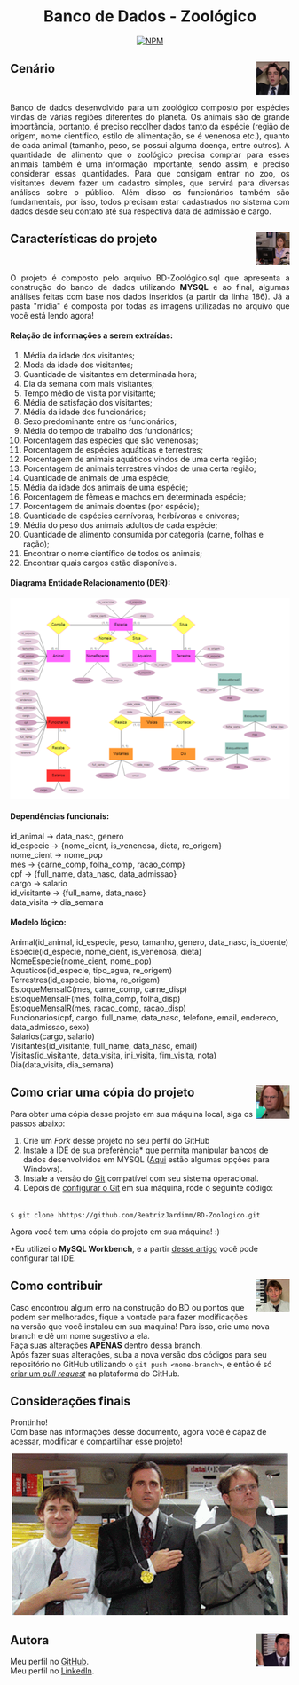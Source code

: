 <div align="center">

# Banco de Dados - Zoológico

[![NPM](https://img.shields.io/npm/l/react)](https://github.com/BeatrizJardimm/BD-Zoologico/blob/develop/LICENSE)
  
</div>

## Cenário <img src="./midia/ryanQ.jpg" alt="Pam de The Office" width="60" height="60" align="right">
<br>

<p align="justify">
    Banco de dados desenvolvido para um zoológico composto por espécies vindas de várias regiões diferentes do planeta. Os animais são de grande importância, portanto, é preciso recolher dados tanto da espécie (região de origem, nome científico, estilo de alimentação, se é venenosa  etc.), quanto de cada animal (tamanho, peso, se possui alguma doença, entre outros). A quantidade de alimento que o zoológico precisa comprar para esses animais também é uma informação importante, sendo assim, é preciso considerar essas quantidades.
    Para que consigam entrar no zoo, os visitantes devem fazer um cadastro simples, que servirá para diversas análises sobre o público.
    Além disso os funcionários também são fundamentais, por isso, todos precisam estar cadastrados no sistema com dados desde seu contato até  sua respectiva data de admissão e cargo.
</p>

## Características do projeto <img src="./midia/pamQ.jpg" alt="Pam de The Office" width="60" height="60" align="right">
<br>

<p align="justify">
    O projeto é composto pelo arquivo BD-Zoológico.sql que apresenta a construção do banco de dados utilizando <b>MYSQL</b> e ao final, algumas análises feitas com base nos dados inseridos (a partir da linha 186). Já a pasta "midia" é composta por todas as imagens utilizadas no arquivo que você está lendo agora!
</p>

#### Relação de informações a serem extraídas:

1.  Média da idade dos visitantes;
2.	Moda da idade dos visitantes;
3.	Quantidade de visitantes em determinada hora;
4.	Dia da semana com mais visitantes;
5.	Tempo médio de visita por visitante;
6.	Média de satisfação dos visitantes;
7.	Média da idade dos funcionários;
8.	Sexo predominante entre os funcionários;
9.	Média do tempo de trabalho dos funcionários;
10.	Porcentagem das espécies que são venenosas;
11.	Porcentagem de espécies aquáticas e terrestres;
12.	Porcentagem de animais aquáticos vindos de uma certa região;
13.	Porcentagem de animais terrestres vindos de uma certa região;
14.	Quantidade de animais de uma espécie;
15.	Média da idade dos animais de uma espécie;
16.	Porcentagem de fêmeas e machos em determinada espécie;
17.	Porcentagem de animais doentes (por espécie);
18.	Quantidade de espécies carnívoras, herbívoras e onívoras;
19.	Média do peso dos animais adultos de cada espécie;
20.	Quantidade de alimento consumida por categoria (carne, folhas e ração);
21.	Encontrar o nome científico de todos os animais;
22.	Encontrar quais cargos estão disponíveis.

#### Diagrama Entidade Relacionamento (DER):

<div align="center">

![Diagrama Entidade Relacionamento](./midia/der.png)

</div>

#### Dependências funcionais:

id_animal → data_nasc, genero
<br>
id_especie → {nome_cient, is_venenosa, dieta, re_origem}
<br>
nome_cient → nome_pop
<br>
mes → {carne_comp, folha_comp, racao_comp}
<br>
cpf → {full_name, data_nasc, data_admissao}
<br>
cargo → salario
<br>
id_visitante → {full_name, data_nasc}
<br>
data_visita → dia_semana

#### Modelo lógico:

Animal(id_animal, id_especie, peso, tamanho, genero, data_nasc, is_doente)
<br>
Especie(id_especie, nome_cient, is_venenosa, dieta)
<br>
NomeEspecie(nome_cient, nome_pop)
<br>
Aquaticos(id_especie, tipo_agua, re_origem)
<br>
Terrestres(id_especie, bioma, re_origem)
<br>
EstoqueMensalC(mes, carne_comp, carne_disp)
<br>
EstoqueMensalF(mes, folha_comp, folha_disp)
<br>
EstoqueMensalR(mes, racao_comp, racao_disp)
<br>
Funcionarios(cpf, cargo, full_name, data_nasc, telefone, email, endereco, data_admissao, sexo)
<br>
Salarios(cargo, salario)
<br>
Visitantes(id_visitante, full_name, data_nasc, email)
<br>
Visitas(id_visitante, data_visita, ini_visita, fim_visita, nota)
<br>
Dia(data_visita, dia_semana)

## <img src="./midia/dwightQ.jpg" alt="Dwight de The Office" width="60" height="60" align="right"> Como criar uma cópia do projeto

Para obter uma cópia desse projeto em sua máquina local, siga os passos abaixo:

1. Crie um *Fork* desse projeto no seu perfil do GitHub
2. Instale a IDE de sua preferência* que permita manipular bancos de dados desenvolvidos em MYSQL ([Aqui](https://www.eversql.com/top-7-mysql-gui-tools-for-windows/) estão algumas opções para Windows).
3. Instale a versão do [Git](https://git-scm.com/downloads) compatível com seu sistema operacional.
4. Depois de [configurar o Git](https://www.youtube.com/watch?v=UBAX-13g8OM) em sua máquina, rode o seguinte código:

<code>
$ git clone hhttps://github.com/BeatrizJardimm/BD-Zoologico.git
</code>

Agora você tem uma cópia do projeto em sua máquina! :)

*Eu utilizei o **MySQL Workbench**, e a partir [desse artigo](https://www.devmedia.com.br/instalando-e-configurando-a-nova-versao-do-mysql/25813) você pode configurar tal IDE.

## <img src="./midia/jim.jpg" alt="Jim de The Office" width="60" height="60" align="right"> Como contribuir

Caso encontrou algum erro na construção do BD ou pontos que podem ser melhorados, fique a vontade para fazer modificações na versão que você instalou em sua máquina! Para isso, crie uma nova branch e dê um nome sugestivo a ela.
<br>
Faça suas alterações **APENAS** dentro dessa branch.
<br>
Após fazer suas alterações, suba a nova versão dos códigos para seu repositório no GitHub utilizando o ```git push <nome-branch>```, e então é só [criar um *pull request*](https://docs.github.com/pt/pull-requests/collaborating-with-pull-requests/proposing-changes-to-your-work-with-pull-requests/creating-a-pull-request) na plataforma do GitHub.

## Considerações finais

Prontinho!
<br>
Com base nas informações desse documento, agora você é capaz de acessar, modificar e compartilhar esse projeto!
<br>

<div align="center">

![Olimpíadas The Office](./midia/gifMedalhas.gif)

</div>

## <img src="./midia/michaelQ.jpeg" alt="Michael de The Office" width="60" height="60" align="right"> Autora

Meu perfil no [GitHub](https://github.com/BeatrizJardimm).
<br>
Meu perfil no [LinkedIn](https://www.linkedin.com/in/paula-beatriz-jardim-11882521a/).
